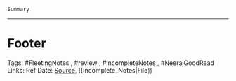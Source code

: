`Summary`



---

# Footer
Tags: #FleetingNotes , #review , #incompleteNotes , #NeerajGoodRead 
Links:
Ref Date: 
[Source](), [[Incomplete_Notes|File]]

<!-- Comment
-->

[//]: # (Write a comment here)